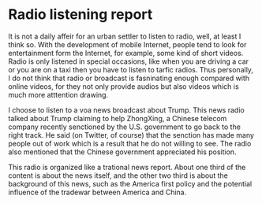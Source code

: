 # Radio listening report

It is not a daily affeir for an urban settler to listen to radio, well, at least I think so. With the development of mobile Internet, people tend to look for entertainment form the Internet, for example, some kind of short videos. Radio is only listened in special occasions, like when you are driving a car or you are on a taxi then you have to listen to tarfic radios. Thus personally, I do not think that radio or broadcast is fasninating enough compared with online videos, for they not only provide audios but also videos which is much more atttention drawing. 

I choose to listen to a voa news broadcast about Trump. This news radio talked about Trump claiming to help ZhongXing, a Chinese telecom company recently senctioned by the U.S. government to go back to the right track. He said (on Twitter, of course) that the senction has made many people out of work which is a result that he do not willing to see. The radio also mentioned that the Chinese government appreciated his position.

This radio is organized like a trational news report. About one third of the content is about the news itself, and the other two third is about the background of this news, such as the America first policy and the potential influence of the tradewar between America and China. 

